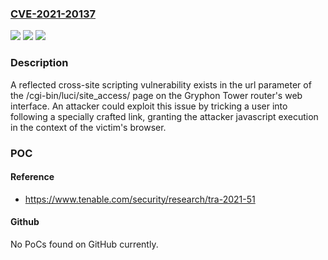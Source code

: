 ### [CVE-2021-20137](https://cve.mitre.org/cgi-bin/cvename.cgi?name=CVE-2021-20137)
![](https://img.shields.io/static/v1?label=Product&message=Gryphon%20Tower%20router&color=blue)
![](https://img.shields.io/static/v1?label=Version&message=n%2Fa&color=blue)
![](https://img.shields.io/static/v1?label=Vulnerability&message=Reflected%20Cross%20Site%20Scripting&color=brighgreen)

### Description

A reflected cross-site scripting vulnerability exists in the url parameter of the /cgi-bin/luci/site_access/ page on the Gryphon Tower router's web interface. An attacker could exploit this issue by tricking a user into following a specially crafted link, granting the attacker javascript execution in the context of the victim's browser.

### POC

#### Reference
- https://www.tenable.com/security/research/tra-2021-51

#### Github
No PoCs found on GitHub currently.

